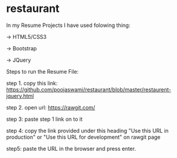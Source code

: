 # restaurant

In my Resume Projects I have used folowing thing:

-> HTML5/CSS3

-> Bootstrap

-> JQuery


Steps to run the Resume File:

step 1. copy this link: https://github.com/poojaswami/restaurant/blob/master/restaurent-jquery.html

step 2. open url: https://rawgit.com/

step 3: paste step 1 link on to it

step 4: copy the link provided under this heading "Use this URL in production" or "Use this URL for development" on rawgit page

step5: paste the URL in the browser and press enter.
